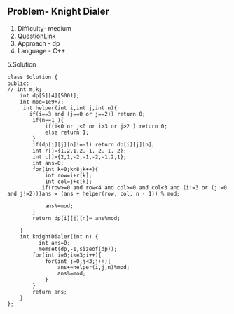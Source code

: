 ## Problem- Knight Dialer
1. Difficulty- medium 
2. [QuestionLink](https://leetcode.com/problems/knight-dialer/description/)
3. Approach -  dp
4. Language - C++


5.Solution
 
 
    class Solution {
    public:
    // int m,k;
        int dp[5][4][5001];
        int mod=1e9+7;
         int helper(int i,int j,int n){
           if(i==3 and (j==0 or j==2)) return 0;
            if(n==1 ){
                if(i<0 or j<0 or i>3 or j>2 ) return 0;
                else return 1;
            } 
            if(dp[i][j][n]!=-1) return dp[i][j][n];
            int r[]={1,2,1,2,-1,-2,-1,-2};
            int c[]={2,1,-2,-1,-2,-1,2,1};
            int ans=0;
            for(int k=0;k<8;k++){
                int row=i+r[k];
                int col=j+c[k];
               if(row>=0 and row<4 and col>=0 and col<3 and (i!=3 or (j!=0 and j!=2)))ans = (ans + helper(row, col, n - 1)) % mod;
    
                ans%=mod;
            }
            return dp[i][j][n]= ans%mod;
    
        }
        int knightDialer(int n) {
              int ans=0;
              memset(dp,-1,sizeof(dp));
            for(int i=0;i<=3;i++){
                for(int j=0;j<3;j++){
                    ans+=helper(i,j,n)%mod;
                    ans%=mod;
                }
            }
            return ans;
        }
    };
